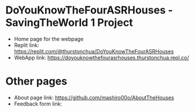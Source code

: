 # DoYouKnowTheFourASRHouses - SavingTheWorld 1 Project
+ Home page for the webpage
+ Replit link: https://replit.com/@thurstonchua/DoYouKnowTheFourASRHouses
+ WebApp link: https://doyouknowthefourasrhouses.thurstonchua.repl.co/
# Other pages
+ About page link: https://github.com/mashiro00o/AboutTheHouses
+ Feedback form link:
